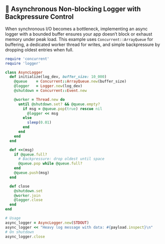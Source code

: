 ## 🚀 Asynchronous Non‑blocking Logger with Backpressure Control

When synchronous I/O becomes a bottleneck, implementing an async logger with a bounded buffer ensures your app doesn’t block or exhaust memory under peak load. This example uses `Concurrent::ArrayQueue` for buffering, a dedicated worker thread for writes, and simple backpressure by dropping oldest entries when full.

```ruby
require 'concurrent'
require 'logger'

class AsyncLogger
  def initialize(log_dev, buffer_size: 10_000)
    @queue    = Concurrent::ArrayQueue.new(buffer_size)
    @logger   = Logger.new(log_dev)
    @shutdown = Concurrent::Event.new

    @worker = Thread.new do
      until @shutdown.set? && @queue.empty?
        if msg = @queue.pop(true) rescue nil
          @logger << msg
        else
          sleep(0.01)
        end
      end
    end
  end

  def <<(msg)
    if @queue.full?
      # Backpressure: drop oldest until space
      @queue.pop while @queue.full?
    end
    @queue.push(msg)
  end

  def close
    @shutdown.set
    @worker.join
    @logger.close
  end
end

# Usage
async_logger = AsyncLogger.new(STDOUT)
async_logger << "Heavy log message with data: #{payload.inspect}\n"
# On shutdown
async_logger.close
```